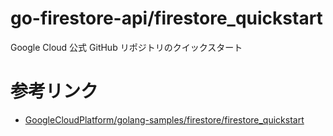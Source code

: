 # go-firestore-api/firestore_quickstart

Google Cloud 公式 GitHub リポジトリのクイックスタート

# 参考リンク

* [GoogleCloudPlatform/golang-samples/firestore/firestore_quickstart](https://github.com/GoogleCloudPlatform/golang-samples/tree/main/firestore/firestore_quickstart)
